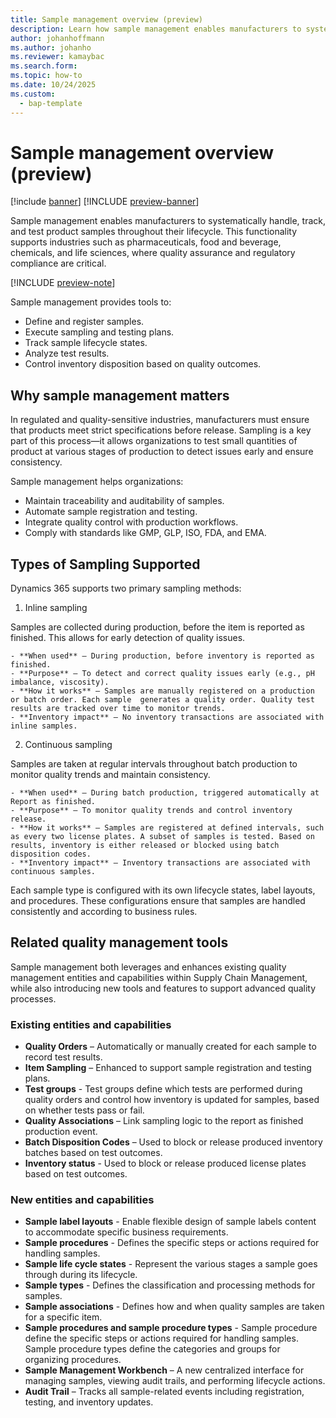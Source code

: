 ```yaml
---
title: Sample management overview (preview)
description: Learn how sample management enables manufacturers to systematically handle, track, and test product samples throughout their lifecycle.
author: johanhoffmann
ms.author: johanho
ms.reviewer: kamaybac
ms.search.form: 
ms.topic: how-to
ms.date: 10/24/2025
ms.custom: 
  - bap-template
---
```


<!-- KFM: 

Johan: This is raw Copilot generated text. You should review carefully for inspiration, but probably start over on most it. 

-->

# Sample management overview (preview)

[!include [banner](../../includes/banner.md)]
[!INCLUDE [preview-banner](~/../shared-content/shared/preview-includes/preview-banner.md)]
<!-- KFM: Preview until 10.0.45 GA -->

Sample management enables manufacturers to systematically handle, track, and test product samples throughout their lifecycle. This functionality supports industries such as pharmaceuticals, food and beverage, chemicals, and life sciences, where quality assurance and regulatory compliance are critical.

[!INCLUDE [preview-note](~/../shared-content/shared/preview-includes/preview-note-d365.md)]

Sample management provides tools to:

- Define and register samples.
- Execute sampling and testing plans.
- Track sample lifecycle states.
- Analyze test results.
- Control inventory disposition based on quality outcomes.

## Why sample management matters

In regulated and quality-sensitive industries, manufacturers must ensure that products meet strict specifications before release. Sampling is a key part of this process—it allows organizations to test small quantities of product at various stages of production to detect issues early and ensure consistency.

Sample management helps organizations:

- Maintain traceability and auditability of samples.
- Automate sample registration and testing.
- Integrate quality control with production workflows.
- Comply with standards like GMP, GLP, ISO, FDA, and EMA.

## Types of Sampling Supported

Dynamics 365 supports two primary sampling methods:

1. Inline sampling

Samples are collected during production, before the item is reported as finished. This allows for early detection of quality issues.

    - **When used** – During production, before inventory is reported as finished.
    - **Purpose** – To detect and correct quality issues early (e.g., pH imbalance, viscosity).
    - **How it works** – Samples are manually registered on a production or batch order. Each sample  generates a quality order. Quality test results are tracked over time to monitor trends.
    - **Inventory impact** – No inventory transactions are associated with inline samples.

2. Continuous sampling

Samples are taken at regular intervals throughout batch production to monitor quality trends and maintain consistency.

    - **When used** – During batch production, triggered automatically at Report as finished.
    - **Purpose** – To monitor quality trends and control inventory release.
    - **How it works** – Samples are registered at defined intervals, such as every two license plates. A subset of samples is tested. Based on results, inventory is either released or blocked using batch disposition codes.
    - **Inventory impact** – Inventory transactions are associated with continuous samples.

Each sample type is configured with its own lifecycle states, label layouts, and procedures. These configurations ensure that samples are handled consistently and according to business rules.

## Related quality management tools

Sample management both leverages and enhances existing quality management entities and capabilities within Supply Chain Management, while also introducing new tools and features to support advanced quality processes.


### Existing entities and capabilities

- **Quality Orders** – Automatically or manually created for each sample to record test results.
- **Item Sampling** – Enhanced to support sample registration and testing plans.
- **Test groups** - Test groups define which tests are performed during quality orders and control how inventory is updated for samples, based on whether tests pass or fail.
- **Quality Associations** – Link sampling logic to the report as finished production event.
- **Batch Disposition Codes** – Used to block or release produced inventory batches based on test outcomes.
- **Inventory status** - Used to block or release produced license plates based on test outcomes. 

### New entities and capabilities

- **Sample label layouts** - Enable flexible design of sample labels content to accommodate specific business requirements.
- **Sample procedures** - Defines the specific steps or actions required for handling samples.
- **Sample life cycle states** - Represent the various stages a sample goes through during its lifecycle.
- **Sample types** - Defines the classification and processing methods for samples. 
- **Sample associations** - Defines how and when quality samples are taken for a specific item. 
- **Sample procedures and sample procedure types** - Sample procedure define the specific steps or actions required for handling samples. Sample procedure types define the categories and groups for organizing procedures.
- **Sample Management Workbench** – A new centralized interface for managing samples, viewing audit trails, and performing lifecycle actions.
- **Audit Trail** – Tracks all sample-related events including registration, testing, and inventory updates.

